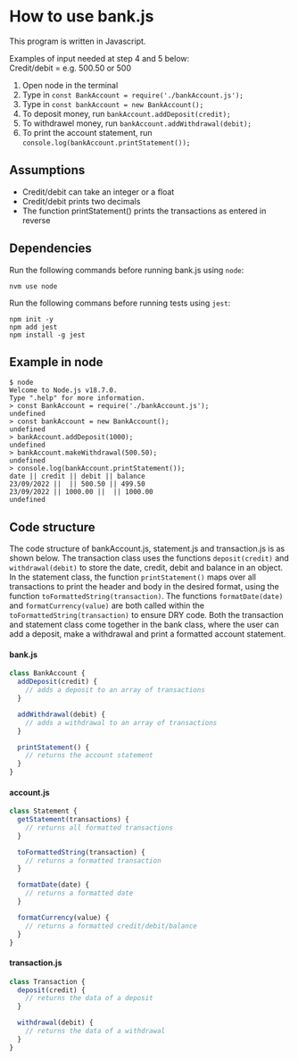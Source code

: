 # How to use bank.js

This program is written in Javascript.

Examples of input needed at step 4 and 5 below: <br />
Credit/debit = e.g. 500.50 or 500

1. Open node in the terminal
2. Type in `const BankAccount = require('./bankAccount.js');`
3. Type in `const bankAccount = new BankAccount();`
4. To deposit money, run `bankAccount.addDeposit(credit);`
5. To withdrawel money, run `bankAccount.addWithdrawal(debit);`
6. To print the account statement, run `console.log(bankAccount.printStatement());`

## Assumptions

- Credit/debit can take an integer or a float
- Credit/debit prints two decimals
- The function printStatement() prints the transactions as entered in reverse

## Dependencies

Run the following commands before running bank.js using `node`:

```
nvm use node
```

Run the following commans before running tests using `jest`:

```
npm init -y
npm add jest
npm install -g jest
```

## Example in node

```
$ node
Welcome to Node.js v18.7.0.
Type ".help" for more information.
> const BankAccount = require('./bankAccount.js');
undefined
> const bankAccount = new BankAccount();
undefined
> bankAccount.addDeposit(1000);
undefined
> bankAccount.makeWithdrawal(500.50);
undefined
> console.log(bankAccount.printStatement());
date || credit || debit || balance
23/09/2022 ||  || 500.50 || 499.50
23/09/2022 || 1000.00 ||  || 1000.00
undefined
```

## Code structure

The code structure of bankAccount.js, statement.js and transaction.js is as shown below. The transaction class uses the functions `deposit(credit)` and `withdrawal(debit)` to store the date, credit, debit and balance in an object. In the statement class, the function `printStatement()` maps over all transactions to print the header and body in the desired format, using the function `toFormattedString(transaction)`. The functions `formatDate(date)` and `formatCurrency(value)` are both called within the `toFormattedString(transaction)` to ensure DRY code. Both the transaction and statement class come together in the bank class, where the user can add a deposit, make a withdrawal and print a formatted account statement.

#### bank.js

```javascript
class BankAccount {
  addDeposit(credit) {
    // adds a deposit to an array of transactions
  }

  addWithdrawal(debit) {
    // adds a withdrawal to an array of transactions
  }

  printStatement() {
    // returns the account statement
  }
}
```

#### account.js

```javascript
class Statement {
  getStatement(transactions) {
    // returns all formatted transactions
  }

  toFormattedString(transaction) {
    // returns a formatted transaction
  }

  formatDate(date) {
    // returns a formatted date
  }

  formatCurrency(value) {
    // returns a formatted credit/debit/balance
  }
}
```
#### transaction.js

```javascript
class Transaction {
  deposit(credit) {
    // returns the data of a deposit
  }

  withdrawal(debit) {
    // returns the data of a withdrawal
  }
}
```
